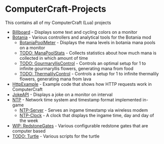 # ComputerCraft-Projects
This contains all of my ComputerCraft (Lua) projects

- [Billboard](./Billboard) - Displays some text and cycling colors on a monitor
- [Botania](./Botania/) - Various controllers and analytical tools for the Botania mod
    - [BotaniaPoolMeter](https://github.com/Sv443/Botania-Pool-Meter_ComputerCraft) - Displays the mana levels in botania mana pools on a monitor
    - [TODO: ManaPoolStats](./Botania/ManaPoolStats/) - Collects statistics about how much mana is collected in which amount of time
    - [TODO: GourmaryllisControl](./Botania/GourmaryllisControl/) - Controls an optimal setup for 1 to infinite gourmaryllis flowers, generating mana from food
    - [TODO: ThermalilyControl](./Botania/ThermalilyControl/) - Controls a setup for 1 to infinite thermalily flowers, generating mana from lava
- [HttpExample](https://github.com/Sv443/ComputerCraftHttpExample) - Example code that shows how HTTP requests work in ComputerCraft
- [JokeAPI](https://github.com/Sv443/JokeAPI_ComputerCraft) - Displays a joke on a monitor on interval
- [NTP](./NTP/) - Network time system and timestamp format implemented in-game
    - [NTP-Server](./NTP/NTP-Server) - Serves an ingame timestamp via wireless modem
    - [NTP-Clock](./NTP/NTP-Clock) - A clock that displays the ingame time, day and day of the week
- [WIP: RedstoneGates](./RedstoneGates/) - Various configurable redstone gates that are computer based
- [TODO: Turtle](./Turtle/) - Various scripts for the turtle
